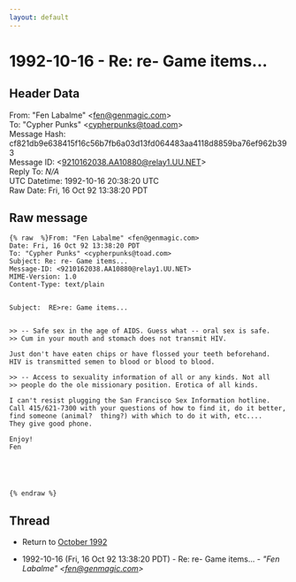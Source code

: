 ```yaml
---
layout: default
---
```


# 1992-10-16 - Re: re- Game items...

## Header Data

From: "Fen Labalme" \<fen@genmagic.com\><br>
To: "Cypher Punks" \<cypherpunks@toad.com\><br>
Message Hash: cf821db9e638415f16c56b7fb6a03d13fd064483aa4118d8859ba76ef962b393<br>
Message ID: \<9210162038.AA10880@relay1.UU.NET\><br>
Reply To: _N/A_<br>
UTC Datetime: 1992-10-16 20:38:20 UTC<br>
Raw Date: Fri, 16 Oct 92 13:38:20 PDT<br>

## Raw message

```
{% raw  %}From: "Fen Labalme" <fen@genmagic.com>
Date: Fri, 16 Oct 92 13:38:20 PDT
To: "Cypher Punks" <cypherpunks@toad.com>
Subject: Re: re- Game items...
Message-ID: <9210162038.AA10880@relay1.UU.NET>
MIME-Version: 1.0
Content-Type: text/plain


Subject:  RE>re: Game items...


>> -- Safe sex in the age of AIDS. Guess what -- oral sex is safe.
>> Cum in your mouth and stomach does not transmit HIV.

Just don't have eaten chips or have flossed your teeth beforehand.
HIV is transmitted semen to blood or blood to blood.

>> -- Access to sexuality information of all or any kinds. Not all
>> people do the ole missionary position. Erotica of all kinds.

I can't resist plugging the San Francisco Sex Information hotline.
Call 415/621-7300 with your questions of how to find it, do it better,
find someone (animal?  thing?) with which to do it with, etc....
They give good phone.

Enjoy!
Fen





{% endraw %}
```

## Thread

+ Return to [October 1992](/archive/1992/10)

+ 1992-10-16 (Fri, 16 Oct 92 13:38:20 PDT) - Re: re- Game items... - _"Fen Labalme" \<fen@genmagic.com\>_

